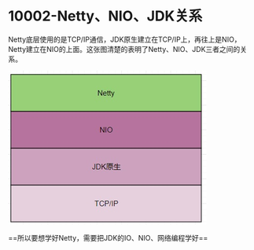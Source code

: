 # 10002-Netty、NIO、JDK关系

Netty底层使用的是TCP/IP通信，JDK原生建立在TCP/IP上，再往上是NIO，Netty建立在NIO的上面。这张图清楚的表明了Netty、NIO、JDK三者之间的关系。

![10002](images/10002.jpg)

==所以要想学好Netty，需要把JDK的IO、NIO、网络编程学好==

